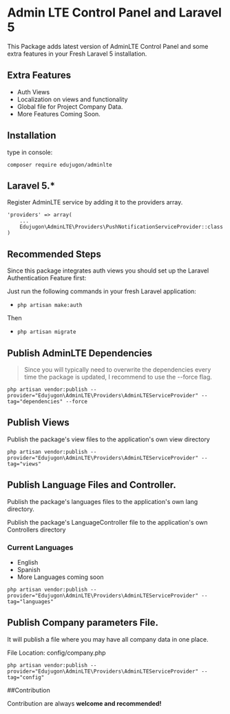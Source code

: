 # Admin LTE Control Panel and Laravel 5

This Package adds latest version of AdminLTE Control Panel and some extra features in your Fresh Laravel 5 installation.

## Extra Features

*   Auth Views
*   Localization on views and functionality
*   Global file for Project Company Data.
*   More Features Coming Soon.

## Installation

type in console:
```
composer require edujugon/adminlte
```

## Laravel 5.*

Register AdminLTE service by adding it to the providers array.

    'providers' => array(
        ...
        Edujugon\AdminLTE\Providers\PushNotificationServiceProvider::class
    )

## Recommended Steps

Since this package integrates auth views you should set up the Laravel Authentication Feature first:

Just run the following commands in your fresh Laravel application:

*   `php artisan make:auth` 

Then 

*   `php artisan migrate`


## Publish AdminLTE Dependencies

>Since you will typically need to overwrite the dependencies every time the package is updated, I recommend to use the --force flag.


```
php artisan vendor:publish --provider="Edujugon\AdminLTE\Providers\AdminLTEServiceProvider" --tag="dependencies" --force
```

## Publish Views

Publish the package's view files to the application's own view directory

```
php artisan vendor:publish --provider="Edujugon\AdminLTE\Providers\AdminLTEServiceProvider" --tag="views"
```

## Publish Language Files and Controller.

Publish the package's languages files to the application's own lang directory.

Publish the package's LanguageController file to the application's own Controllers directory

### Current Languages
 
*   English
*   Spanish
*   More Languages coming soon

```
php artisan vendor:publish --provider="Edujugon\AdminLTE\Providers\AdminLTEServiceProvider" --tag="languages"
```

## Publish Company parameters File.

It will publish a file where you may have all company data in one place.

File Location: config/company.php

```
php artisan vendor:publish --provider="Edujugon\AdminLTE\Providers\AdminLTEServiceProvider" --tag="config"
```

##Contribution

Contribution are always **welcome  and recommended!**